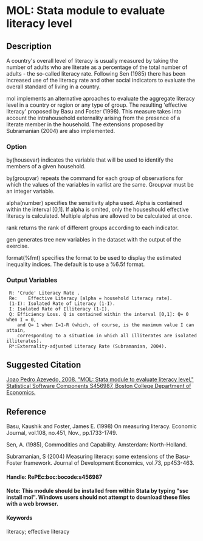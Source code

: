 # MOL: Stata module to evaluate literacy level

## Description

A country's overall level of literacy is usually measured by taking the number of adults who are
literate as a percentage of the total number of adults - the so-called literacy rate. Following Sen
(1985) there has been increased use of the literacy rate and other social indicators to evaluate the
overall standard of living in a country.

mol implements an alternative aproaches to evaluate the aggregate literacy level in a country or
region or any type of group. The resulting 'effective literacy' proposed by Basu and Foster (1998).
This measure takes into account the intrahousehold externality arising from the presence of a
literate member in the household. The extensions proposed by Subramanian (2004) are also
implemented.

### Option

by(housevar) indicates the variable that will be used to identify the members of a given household.

by(groupvar) repeats the command for each group of observations for which the values of the
    variables in varlist are the same. Groupvar must be an integer variable.

alpha(number) specifies the sensitivity alpha used. Alpha is contained within the interval [0,1]. If
    alpha is omited, only the houseshould effective literacy is calculated.  Multiple alphas are
    allowed to be calculated at once.

rank returns the rank of different groups according to each indicator.

gen generates tree new variables in the dataset with the output of the exercise.

format(%fmt) specifies the format to be used to display the estimated inequality indices. The
    default is to use a %6.5f format.

### Output Variables

     R:	'Crude' Literacy Rate .
     Re:	Effective Literacy [alpha = household literacy rate].
     (1-I):	Isolated Rate of Literacy (1-I).
     I:	Isolated Rate of Illiteracy (1-I).
     Q:	Efficiency Loss. Q is contained within the interval [0,1]: Q= 0 when I = 0, 
		and Q= 1 when I=1-R (which, of course, is the maximum value I can attain, 
		corresponding to a situation in which all illiterates are isolated illiterates).
     R*:Externality-adjusted Literacy Rate (Subramanian, 2004).


## Suggested Citation
[Joao Pedro Azevedo, 2008. "MOL: Stata module to evaluate literacy level," Statistical Software Components S456987, Boston College Department of Economics.](https://ideas.repec.org/c/boc/bocode/s456987.html)

## Reference

Basu, Kaushik and Foster, James E. (1998) On measuring literacy. Economic Journal, vol.108, no.451, Nov., pp.1733-1749.

Sen, A. (1985), Commodities and Capability. Amsterdam: North-Holland.

Subramanian, S (2004) Measuring literacy: some extensions of the Basu-Foster framework. Journal of Development Economics, vol.73, pp453-463.

#### Handle: RePEc:boc:bocode:s456987 

#### Note: This module should be installed from within Stata by typing "ssc install mol". Windows users should not attempt to download these files with a web browser.

#### Keywords
literacy; effective literacy